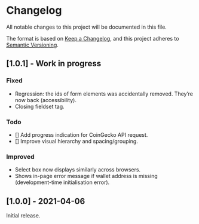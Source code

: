 # Changelog

All notable changes to this project will be documented in this file.

The format is based on [Keep a Changelog](https://keepachangelog.com/en/1.0.0/), and this project adheres to [Semantic Versioning](https://semver.org/spec/v2.0.0.html).

## [1.0.1] - Work in progress

### Fixed

  - Regression: the ids of form elements was accidentally removed. They’re now back (accessibility).
  - Closing fieldset tag.

### Todo

  - [] Add progress indication for CoinGecko API request.
  - [] Improve visual hierarchy and spacing/grouping.

### Improved

  - Select box now displays similarly across browsers.
  - Shows in-page error message if wallet address is missing (development-time initialisation error).

## [1.0.0] - 2021-04-06

Initial release.
